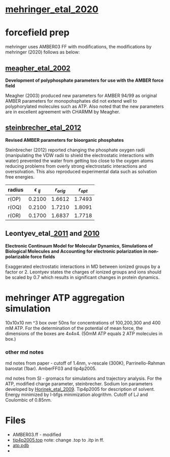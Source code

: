# [mehringer_etal_2020](https://www.sciencedirect.com/science/article/pii/S266638642100028X?via%3Dihub)   

# forcefield prep
mehringer uses AMBER03 FF with modifications, the modifications by mehringer (2020) follows as below:

## [meagher_etal_2002](https://onlinelibrary.wiley.com/doi/10.1002/jcc.10262) 

**Development of polyphosphate parameters for use with the AMBER force field**

Meagher (2003) produced new parameters for AMBER 94/99 as original AMBER parameters for monopohsphates did not extend well to polyphorylated molecules such as ATP. Also noted that the new parameters are in excellent agreement with CHARMM by Meagher. 

## [steinbrecher_etal_2012](https://pubs.acs.org/doi/pdf/10.1021/ct300613v)  

**Revised AMBER parameters for bioorganic phosphates**

Steinbrecher (2012) reported changing the phosphate oxygen radii (manipulating the VDW radii to shield the electrostatic interactions with water) prevented the water from getting too close to the oxygen atoms reducing problems from overly strong electrostatic interactions and oversolvation. This also reproduced experimental data such as solvation free energies.

| radius | $\epsilon$ $_{lj}$ | $r_{orig}$ | $r_{opt}$ |
|-  | - | -| -|
| r(OP) | 0.2100 | 1.6612 | 1.7493 | 
| r(OQ) | 0.2100 | 1.7210 | 1.8091 |
| r(OR) | 0.1700 | 1.6837 | 1.7718 |

## Leontyev_etal_[2011](https://doi.org/10.1039/C0CP01971B) and [2010](https://pubs.acs.org/doi/pdf/10.1021/ct9005807) 

**Electronic Continuum Model for Molecular Dynamics, Simulations of Biological Molecules and Accounting for electronic polarization in non-polarizable force fields**

Exaggerated electrostatic interactions in MD between ionized groups by a factor or 2. Leontyev states the charges of ionized groups and ions should be scaled by 0.7 which results in significant changes in protein dynamics. 

# mehringer ATP aggregation simulation 
10x10x10 nm $\^3$ box over 50ns for concentrations of 100,200,300 and 400 mM ATP. For the determination of the potential of mean force, the dimensions of the boxes are 4x4x4. (50mM ATP equals 2 ATP molecules in box.)


### other md notes
 md notes from paper - cutoff of 1.4nm, v-rescale (300K), Parrinello-Rahman barostat (1bar). AmberFF03 and tip4p2005. 

 md notes from SI - gromacs for simulations and trajectory analysis. For the ATP, modified charge parameter, steinbrecher. Sodium Ion parameters developed by [Horinek_etal_2009](https://aip.scitation.org/doi/pdf/10.1063/1.3081142). Tip4p2005 for description of solvent. Energy minimized by l-bfgs minimization alogrithm. Cutoff of LJ and Coulombic of 0.85nm.

 # Files
 - AMBER03.ff - modified
 - [tip4p2005.top](http://www.sklogwiki.org/SklogWiki/index.php/GROMACS_files_for_the_TIP4P/2005_model) note: change .top to .itp in ff.
 - [atp.pdb](https://charmm-gui.org/?doc=archive&lib=csml)
 - 
 